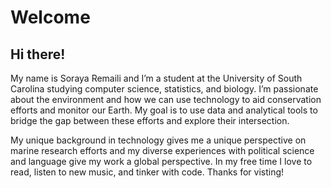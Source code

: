 # Welcome

## Hi there!

My name is Soraya Remaili and I’m a student at the University of South Carolina studying computer science, statistics, and biology. I’m passionate about the environment and how we can use technology to aid conservation efforts and monitor our Earth. My goal is to use data and analytical tools to bridge the gap between these efforts and explore their intersection.

My unique background in technology gives me a unique perspective on marine research efforts and my diverse experiences with political science and language give my work a global perspective. In my free time I love to read, listen to new music, and tinker with code. Thanks for visting!
